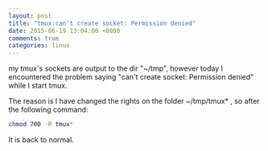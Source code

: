 ```yaml
---
layout: post
title: "tmux:can't create socket: Permission denied"
date: 2015-06-19 13:04:00 +0800
comments: true
categories: linux
---
```


my tmux's sockets are output to the dir "~/tmp", however today I encountered the problem saying "can't create socket: Permission denied" while I start tmux.

The reason is I have changed the rights on the folder ~/tmp/tmux* , so after the following command:

```sh
chmod 700 -R tmux*
```

It is back to normal.
